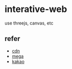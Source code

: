 # interative-web

use threejs, canvas, etc

## refer

-   [cdn](https://cdnjs.com/libraries/Swiper)
-   [mega](https://www.mega-mgccoffee.com/#menu)
-   [kakao](https://recruit.kakaobank.com/)
